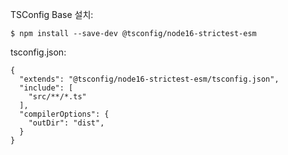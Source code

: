 TSConfig Base 설치:
```
$ npm install --save-dev @tsconfig/node16-strictest-esm
```

tsconfig.json:
```
{
  "extends": "@tsconfig/node16-strictest-esm/tsconfig.json",
  "include": [
    "src/**/*.ts"
  ],
  "compilerOptions": {
    "outDir": "dist",
  }  
}
```